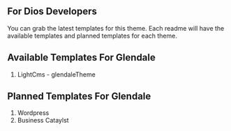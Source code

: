 ## For Dios Developers
You can grab the latest templates for this theme. Each readme will have the available templates and planned templates for each theme.


## Available Templates For Glendale
1. LightCms - glendaleTheme


## Planned Templates For Glendale
1. Wordpress
2. Business Cataylst